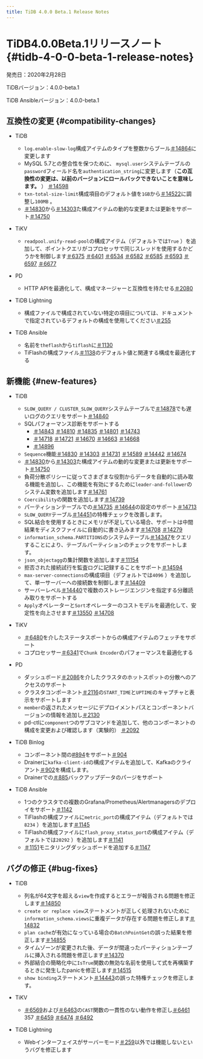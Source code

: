 ```yaml
---
title: TiDB 4.0.0 Beta.1 Release Notes
---
```


# TiDB4.0.0Beta.1リリースノート {#tidb-4-0-0-beta-1-release-notes}

発売日：2020年2月28日

TiDBバージョン：4.0.0-beta.1

TiDB Ansibleバージョン：4.0.0-beta.1

## 互換性の変更 {#compatibility-changes}

-   TiDB
    -   `log.enable-slow-log`構成アイテムのタイプを整数からブール[＃14864](https://github.com/pingcap/tidb/pull/14864)に変更します
    -   MySQL 5.7との整合性を保つために、 `mysql.user`システムテーブルの`password`フィールド名を`authentication_string`に変更します（**この互換性の変更は、以前のバージョンにロールバックできないことを意味します。** ） [＃14598](https://github.com/pingcap/tidb/pull/14598)
    -   `txn-total-size-limit`構成項目のデフォルト値を`1GB`から[＃14522](https://github.com/pingcap/tidb/pull/14522)に調整し`100MB` 。
    -   [＃14830](https://github.com/pingcap/tidb/pull/14830)から[＃14303](https://github.com/pingcap/tidb/pull/14303)た構成アイテムの動的な変更または更新をサポート[＃14750](https://github.com/pingcap/tidb/pull/14750)

-   TiKV
    -   `readpool.unify-read-pool`の構成アイテム（デフォルトでは`True` ）を追加して、ポイントクエリがコプロセッサで同じスレッドを使用するかどうかを制御します[＃6375](https://github.com/tikv/tikv/pull/6375) [＃6401](https://github.com/tikv/tikv/pull/6401) [＃6534](https://github.com/tikv/tikv/pull/6534) [＃6582](https://github.com/tikv/tikv/pull/6582) [＃6585](https://github.com/tikv/tikv/pull/6585) [＃6593](https://github.com/tikv/tikv/pull/6593) [＃6597](https://github.com/tikv/tikv/pull/6597) [＃6677](https://github.com/tikv/tikv/pull/6677)

-   PD
    -   HTTP APIを最適化して、構成マネージャーと互換性を持たせる[＃2080](https://github.com/pingcap/pd/pull/2080)

-   TiDB Lightning
    -   構成ファイルで構成されていない特定の項目については、ドキュメントで指定されているデフォルトの構成を使用してください[＃255](https://github.com/pingcap/tidb-lightning/pull/255)

-   TiDB Ansible
    -   名前を`theflash`から`tiflash`に[＃1130](https://github.com/pingcap/tidb-ansible/pull/1130)
    -   TiFlashの構成ファイル[＃1138](https://github.com/pingcap/tidb-ansible/pull/1138)のデフォルト値と関連する構成を最適化する

## 新機能 {#new-features}

-   TiDB
    -   `SLOW_QUERY / CLUSTER_SLOW_QUERY`システムテーブルで[＃14878](https://github.com/pingcap/tidb/pull/14878)でも遅いログのクエリをサポート[＃14840](https://github.com/pingcap/tidb/pull/14840)
    -   SQLパフォーマンス診断をサポートする
        -   [＃14843](https://github.com/pingcap/tidb/pull/14843) [＃14810](https://github.com/pingcap/tidb/pull/14810) [＃14835](https://github.com/pingcap/tidb/pull/14835) [＃14801](https://github.com/pingcap/tidb/pull/14801) [＃14743](https://github.com/pingcap/tidb/pull/14743)
        -   [＃14718](https://github.com/pingcap/tidb/pull/14718) [＃14721](https://github.com/pingcap/tidb/pull/14721) [＃14670](https://github.com/pingcap/tidb/pull/14670) [＃14663](https://github.com/pingcap/tidb/pull/14663) [＃14668](https://github.com/pingcap/tidb/pull/14668)
        -   [＃14896](https://github.com/pingcap/tidb/pull/14896)
    -   `Sequence`機能[＃14830](https://github.com/pingcap/tidb/pull/14830) [＃14303](https://github.com/pingcap/tidb/pull/14303) [＃14731](https://github.com/pingcap/tidb/pull/14731) [＃14589](https://github.com/pingcap/tidb/pull/14589) [＃14442](https://github.com/pingcap/tidb/pull/14442) [＃14674](https://github.com/pingcap/tidb/pull/14674)
    -   [＃14830](https://github.com/pingcap/tidb/pull/14830)から[＃14303](https://github.com/pingcap/tidb/pull/14303)た構成アイテムの動的な変更または更新をサポート[＃14750](https://github.com/pingcap/tidb/pull/14750)
    -   負荷分散ポリシーに従ってさまざまな役割からデータを自動的に読み取る機能を追加し、この機能を有効にするために`leader-and-follower`のシステム変数を追加します[＃14761](https://github.com/pingcap/tidb/pull/14761)
    -   `Coercibility`の関数を追加します[＃14739](https://github.com/pingcap/tidb/pull/14739)
    -   パーティションテーブルでの[＃14735](https://github.com/pingcap/tidb/pull/14735) [＃14644](https://github.com/pingcap/tidb/pull/14644)の設定のサポート[＃14713](https://github.com/pingcap/tidb/pull/14713)
    -   `SLOW_QUERY`テーブル[＃14451](https://github.com/pingcap/tidb/pull/14451)の特権チェックを改善します。
    -   SQL結合を使用するときにメモリが不足している場合、サポートは中間結果をディスクファイルに自動的に書き込みます[＃14708](https://github.com/pingcap/tidb/pull/14708) [＃14279](https://github.com/pingcap/tidb/pull/14279)
    -   `information_schema.PARTITIONS`のシステムテーブル[＃14347](https://github.com/pingcap/tidb/pull/14347)をクエリすることにより、テーブルパーティションのチェックをサポートします。
    -   `json_objectagg`の集計関数を追加します[＃11154](https://github.com/pingcap/tidb/pull/11154)
    -   拒否された接続試行を監査ログに記録することをサポート[＃14594](https://github.com/pingcap/tidb/pull/14594)
    -   `max-server-connections`の構成項目（デフォルトでは`4096` ）を追加して、単一サーバーへの接続数を制御します[＃14409](https://github.com/pingcap/tidb/pull/14409)
    -   サーバーレベル[＃14440](https://github.com/pingcap/tidb/pull/14440)で複数のストレージエンジンを指定する分離読み取りをサポートする
    -   `Apply`オペレーターと`Sort`オペレーターのコストモデルを最適化して、安定性を向上させます[＃13550](https://github.com/pingcap/tidb/pull/13550) [＃14708](https://github.com/pingcap/tidb/pull/14708)

-   TiKV
    -   [＃6480](https://github.com/tikv/tikv/pull/6480)を介したステータスポートからの構成アイテムのフェッチをサポート
    -   コプロセッサー[＃6341](https://github.com/tikv/tikv/pull/6341)で`Chunk Encoder`のパフォーマンスを最適化する

-   PD
    -   ダッシュボード[＃2086](https://github.com/pingcap/pd/pull/2086)を介したクラスタのホットスポットの分散へのアクセスのサポート
    -   クラスタコンポーネント[＃2116](https://github.com/pingcap/pd/pull/2116)の`START_TIME`と`UPTIME`のキャプチャと表示をサポートします
    -   `member`の返されたメッセージにデプロイメントパスとコンポーネントバージョンの情報を追加し[＃2130](https://github.com/pingcap/pd/pull/2130)
    -   pd-ctlに`component`つのサブコマンドを追加して、他のコンポーネントの構成を変更および確認します（実験的） [＃2092](https://github.com/pingcap/pd/pull/2092)

-   TiDB Binlog
    -   コンポーネント間の[#894](https://github.com/pingcap/tidb-binlog/pull/894)をサポート[＃904](https://github.com/pingcap/tidb-binlog/pull/904)
    -   Drainerに`kafka-client-id`の構成アイテムを追加して、Kafkaのクライアント[＃902](https://github.com/pingcap/tidb-binlog/pull/902)を構成します。
    -   Drainerでの[＃885](https://github.com/pingcap/tidb-binlog/pull/885)バックアップデータのパージをサポート

-   TiDB Ansible
    -   1つのクラスタでの複数のGrafana/Prometheus/Alertmanagersのデプロイをサポート[＃1142](https://github.com/pingcap/tidb-ansible/pull/1142)
    -   TiFlashの構成ファイルに`metric_port`の構成アイテム（デフォルトでは`8234` ）を追加します[＃1145](https://github.com/pingcap/tidb-ansible/pull/1145)
    -   TiFlashの構成ファイルに`flash_proxy_status_port`の構成アイテム（デフォルトでは`20292` ）を追加します[＃1141](https://github.com/pingcap/tidb-ansible/pull/1141)
    -   [＃1151](https://github.com/pingcap/tidb-ansible/pull/1151)モニタリングダッシュボードを追加する[＃1147](https://github.com/pingcap/tidb-ansible/pull/1147)

## バグの修正 {#bug-fixes}

-   TiDB
    -   列名が64文字を超える`view`を作成するとエラーが報告される問題を修正します[＃14850](https://github.com/pingcap/tidb/pull/14850)
    -   `create or replace view`ステートメントが正しく処理されないために`information_schema.views`に重複データが存在する問題を修正します[＃14832](https://github.com/pingcap/tidb/pull/14832)
    -   `plan cache`が有効になっている場合の`BatchPointGet`の誤った結果を修正します[＃14855](https://github.com/pingcap/tidb/pull/14855)
    -   タイムゾーンが変更された後、データが間違ったパーティションテーブルに挿入される問題を修正します[＃14370](https://github.com/pingcap/tidb/pull/14370)
    -   外部結合の簡略化中に`IsTrue`関数の無効な名前を使用して式を再構築するときに発生したpanicを修正します[＃14515](https://github.com/pingcap/tidb/pull/14515)
    -   `show binding`ステートメント[＃14443](https://github.com/pingcap/tidb/pull/14443)の誤った特権チェックを修正します。

-   TiKV
    -   [＃6569](https://github.com/tikv/tikv/pull/6569)および[＃6463](https://github.com/tikv/tikv/pull/6463)の`CAST`関数の一貫性のない動作を修正し[＃6461](https://github.com/tikv/tikv/pull/6461) 357 [＃6459](https://github.com/tikv/tikv/pull/6459) [＃6474](https://github.com/tikv/tikv/pull/6474) [＃6492](https://github.com/tikv/tikv/pull/6492)

-   TiDB Lightning
    -   Webインターフェイスがサーバーモード[＃259](https://github.com/pingcap/tidb-lightning/pull/259)以外では機能しないというバグを修正します

